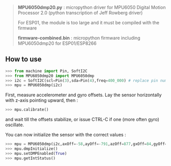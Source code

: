 > __MPU6050dmp20.py__ : micropython driver for MPU6050 Digital Motion Processor 2.0 (python transcription of Jeff Rowberg driver)
>
> For ESP01, the module is too large and it must be compiled with the firmware
> 
> __firmware-combined.bin__ : micropython firmware including MPU6050dmp20 for ESP01/ESP8266

## How to use

```python
>>> from machine import Pin, SoftI2C
>>> from MPU6050dmp20 import MPU6050dmp
>>> i2c = SoftI2C(scl=Pin(3),sda=Pin(4),freq=400_000) # replace pin numbers with adequate
>>> mpu = MPU6050dmp(i2c)
```

First, measure accelerometer and gyro offsets. Lay the sensor horizontally with z-axis pointing upward, then :

```python
>>> mpu.calibrate()
```

and wait till the offsets stabilize, or issue CTRL-C if one (more often gyro) oscillate. 

You can now initialize the sensor with the correct values :

```python
>>> mpu = MPU6050dmp(i2c,axOff=-58,ayOff=-791,azOff=877,gxOff=84,gyOff=47,gzOff=31) 
>>> mpu.dmpInitialize()
>>> mpu.setDMPEnabled(True)
>>> mpu.getIntStatus()
```
